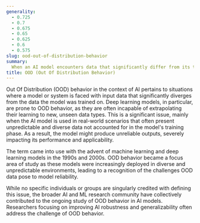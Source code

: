```yaml
---
generality:
  - 0.725
  - 0.7
  - 0.675
  - 0.65
  - 0.625
  - 0.6
  - 0.575
slug: ood-out-of-distribution-behavior
summary:
  When an AI model encounters data that significantly differ from its training data, often leading to unreliable or erroneous predictions.
title: OOD (Out Of Distribution Behavior)
---
```


Out Of Distribution (OOD) behavior in the context of AI pertains to situations where a model or system is faced with input data that significantly diverges from the data the model was trained on. Deep learning models, in particular, are prone to OOD behavior, as they are often incapable of extrapolating their learning to new, unseen data types. This is a significant issue, mainly when the AI model is used in real-world scenarios that often present unpredictable and diverse data not accounted for in the model's training phase. As a result, the model might produce unreliable outputs, severely impacting its performance and applicability.

The term came into use with the advent of machine learning and deep learning models in the 1990s and 2000s. OOD behavior became a focus area of study as these models were increasingly deployed in diverse and unpredictable environments, leading to a recognition of the challenges OOD data pose to model reliability.

While no specific individuals or groups are singularly credited with defining this issue, the broader AI and ML research community have collectively contributed to the ongoing study of OOD behavior in AI models. Researchers focusing on improving AI robustness and generalizability often address the challenge of OOD behavior.
